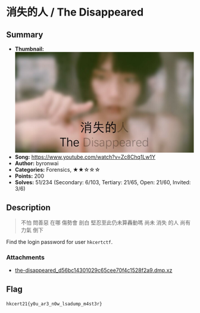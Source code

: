 消失的人 / The Disappeared
===

## Summary

* **Thumbnail:** ![](thumbnail.jpg)
* **Song:** https://www.youtube.com/watch?v=Zc8Chq1Lw1Y
* **Author:** byronwai
* **Categories:** Forensics, ★★☆☆☆
* **Points:** 200
* **Solves:** 51/234 (Secondary: 6/103, Tertiary: 21/65, Open: 21/60, Invited: 3/6)

## Description

> 不怕 問善惡 在哪
> 傷勢會 剖白
> 堅忍至此仍未算轟動嗎
> 尚未 消失 的人
> 尚有 力氣 倒下

Find the login password for user `hkcertctf`.

### Attachments

- [the-disappeared_d56bc14301029c65cee70f4c1528f2a9.dmp.xz](https://github.com/blackb6a/hkcert-ctf-2021-challenges/releases/download/v1.0.0/the-disappeared_d56bc14301029c65cee70f4c1528f2a9.dmp.xz)

## Flag

`hkcert21{y0u_ar3_n0w_lsadump_m4st3r}`
